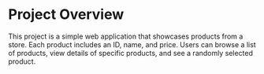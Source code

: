 # Project Overview

This project is a simple web application that showcases products from a store. Each product includes an ID, name, and price. Users can browse a list of products, view details of specific products, and see a randomly selected product.
